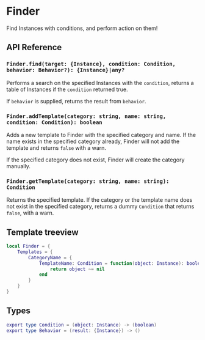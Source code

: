 # Finder

Find Instances with conditions, and perform action on them!

## API Reference

### `Finder.find(target: {Instance}, condition: Condition, behavior: Behavior?): {Instance}|any?`

Performs a search on the specified Instances with the `condition`, returns a table of Instances if the `condition` returned true.

If `behavior` is supplied, returns the result from `behavior`.

### `Finder.addTemplate(category: string, name: string, condition: Condition): boolean`

Adds a new template to Finder with the specified category and name. If the name exists in the specified category already, Finder will not add the template and returns `false` with a warn.

If the specified category does not exist, Finder will create the category manually.

### `Finder.getTemplate(category: string, name: string): Condition`

Returns the specified template. If the category or the template name does not exist in the specified category, returns a dummy `Condition` that returns `false`, with a warn.

## Template treeview
```lua
local Finder = {
    Templates = {
        CategoryName = {
            TemplateName: Condition = function(object: Instance): boolean
                return object ~= nil
            end
        }
    }
}
```

## Types
```lua
export type Condition = (object: Instance) -> (boolean)
export type Behavior = (result: {Instance}) -> ()
```